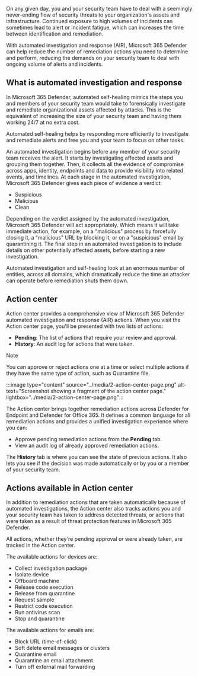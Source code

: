 
On any given day, you and your security team have to deal with a seemingly never-ending flow of security threats to your organization's assets and infrastructure. Continued exposure to high volumes of incidents can sometimes lead to alert or incident fatigue, which can increases the time between identification and remediation.

With automated investigation and response (AIR), Microsoft 365 Defender can help reduce the number of remediation actions you need to determine and perform, reducing the demands on your security team to deal with ongoing volume of alerts and incidents.

## What is automated investigation and response

In Microsoft 365 Defender, automated self-healing mimics the steps you and members of your security team would take to forensically investigate and remediate organizational assets affected by attacks. This is the equivalent of increasing the size of your security team and having them working 24/7 at no extra cost.

Automated self-healing helps by responding more efficiently to investigate and remediate alerts and free you and your team to focus on other tasks.

An automated investigation begins before any member of your security team receives the alert. It starts by investigating affected assets and grouping them together. Then, it collects all the evidence of compromise across apps, identity, endpoints and data to provide visibility into related events, and timelines. At each stage in the automated investigation, Microsoft 365 Defender gives each piece of evidence a verdict:

- Suspicious
- Malicious
- Clean

Depending on the verdict assigned by the automated investigation, Microsoft 365 Defender will act appropriately. Which means it will take immediate action, for example, on a "malicious" process by forcefully closing it, a "malicious" URL by blocking it, or on a "suspicious" email by quarantining it. The final step in an automated investigation is to include details on other potentially affected assets, before starting a new investigation.

Automated investigation and self-healing look at an enormous number of entities, across all domains, which dramatically reduce the time an attacker can operate before remediation shuts them down.

## Action center

Action center provides a comprehensive view of Microsoft 365 Defender automated investigation and response (AIR) actions. When you visit the Action center page, you'll be presented with two lists of actions:

- **Pending**: The list of actions that require your review and approval.
- **History**: An audit log for actions that were taken.

> [!NOTE]
> You can approve or reject actions one at a time or select multiple actions if they have the same type of action, such as Quarantine file.

:::image type="content" source="../media/2-action-center-page.png" alt-text="Screenshot showing a fragment of the action center page." lightbox="../media/2-action-center-page.png":::

The Action center brings together remediation actions across Defender for Endpoint and Defender for Office 365. It defines a common language for all remediation actions and provides a unified investigation experience where you can:

- Approve pending remediation actions from the **Pending** tab.
- View an audit log of already approved remediation actions.

The **History** tab is where you can see the state of previous actions. It also lets you see if the decision was made automatically or by you or a member of your security team.

## Actions available in Action center

In addition to remediation actions that are taken automatically because of automated investigations, the Action center also tracks actions you and your security team has taken to address detected threats, or actions that were taken as a result of threat protection features in Microsoft 365 Defender.

All actions, whether they're pending approval or were already taken, are tracked in the Action center.

The available actions for devices are:

- Collect investigation package
- Isolate device
- Offboard machine
- Release code execution
- Release from quarantine
- Request sample
- Restrict code execution
- Run antivirus scan
- Stop and quarantine

The available actions for emails are:

- Block URL (time-of-click)
- Soft delete email messages or clusters
- Quarantine email
- Quarantine an email attachment
- Turn off external mail forwarding
